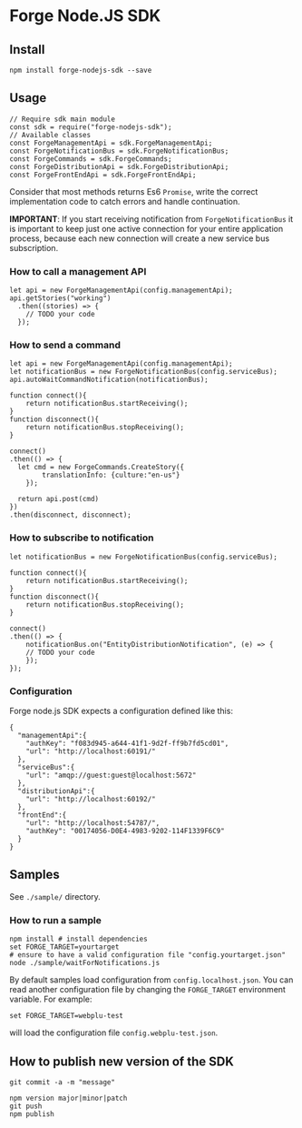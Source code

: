 ﻿# Forge Node.JS SDK

## Install

    npm install forge-nodejs-sdk --save

## Usage

    // Require sdk main module
    const sdk = require("forge-nodejs-sdk");
    // Available classes
    const ForgeManagementApi = sdk.ForgeManagementApi;
    const ForgeNotificationBus = sdk.ForgeNotificationBus;
    const ForgeCommands = sdk.ForgeCommands;
    const ForgeDistributionApi = sdk.ForgeDistributionApi;
    const ForgeFrontEndApi = sdk.ForgeFrontEndApi;

Consider that most methods returns Es6 `Promise`,
write the correct implementation code to catch errors and handle continuation.

**IMPORTANT**: If you start receiving notification from `ForgeNotificationBus` it is important to keep just one active connection for your entire application process, because each new connection will create a new service bus subscription.

### How to call a management API

    let api = new ForgeManagementApi(config.managementApi);
    api.getStories("working")
      .then((stories) => {
        // TODO your code
      });

### How to send a command

    let api = new ForgeManagementApi(config.managementApi);
    let notificationBus = new ForgeNotificationBus(config.serviceBus);
    api.autoWaitCommandNotification(notificationBus);

    function connect(){
    	return notificationBus.startReceiving();
    }
    function disconnect(){
    	return notificationBus.stopReceiving();
    }

    connect()
    .then(() => {
      let cmd = new ForgeCommands.CreateStory({
    		translationInfo: {culture:"en-us"}
    	});

      return api.post(cmd)
    })
    .then(disconnect, disconnect);

### How to subscribe to notification

    let notificationBus = new ForgeNotificationBus(config.serviceBus);

    function connect(){
    	return notificationBus.startReceiving();
    }
    function disconnect(){
     	return notificationBus.stopReceiving();
    }

    connect()
    .then(() => {
    	notificationBus.on("EntityDistributionNotification", (e) => {
        // TODO your code
    	});
    });


### Configuration

Forge node.js SDK expects a configuration defined like this:

    {
      "managementApi":{
        "authKey": "f083d945-a644-41f1-9d2f-ff9b7fd5cd01",
        "url": "http://localhost:60191/"
      },
      "serviceBus":{
        "url": "amqp://guest:guest@localhost:5672"
      },
      "distributionApi":{
        "url": "http://localhost:60192/"
      },
      "frontEnd":{
        "url": "http://localhost:54787/",
        "authKey": "00174056-D0E4-4983-9202-114F1339F6C9"
      }
    }


## Samples

See `./sample/` directory.

### How to run a sample

    npm install # install dependencies
    set FORGE_TARGET=yourtarget
    # ensure to have a valid configuration file "config.yourtarget.json"
    node ./sample/waitForNotifications.js

By default samples load configuration from `config.localhost.json`. You can read
another configuration file by changing the `FORGE_TARGET` environment variable.
For example:

    set FORGE_TARGET=webplu-test

will load the configuration file `config.webplu-test.json`.

## How to publish new version of the SDK

    git commit -a -m "message"

    npm version major|minor|patch
    git push
    npm publish

